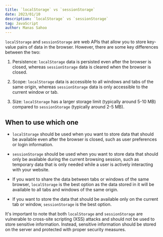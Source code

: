 ```yaml
---
title: `localStorage` vs `sessionStorage`
date: 2023/01/10
description: `localStorage` vs `sessionStorage`
tag: JavaScript
author: Manas Sahoo
---
```


`localStorage` and `sessionStorage` are web APIs that allow you to store key-value pairs of data in the browser. However, there are some key differences between the two:

1. Persistence:
   `localStorage` data is persisted even after the browser is closed, whereas `sessionStorage` data is cleared when the browser is closed.

2. Scope:
   `localStorage` data is accessible to all windows and tabs of the same origin, whereas `sessionStorage` data is only accessible to the current window or tab.

3. Size:
   `localStorage` has a larger storage limit (typically around 5-10 MB) compared to `sessionStorage` (typically around 2-5 MB).

## When to use which one

- `localStorage` should be used when you want to store data that should be available even after the browser is closed, such as user preferences or login information.

- `sessionStorage` should be used when you want to store data that should only be available during the current browsing session, such as temporary data that is only needed while a user is actively interacting with your website.

- If you want to share the data between tabs or windows of the same browser, `localStorage` is the best option as the data stored in it will be available to all tabs and windows of the same origin.

- If you want to store the data that should be available only on the current tab or window, `sessionStorage` is the best option.

It's important to note that both `localStorage` and `sessionStorage` are vulnerable to cross-site scripting (XSS) attacks and should not be used to store sensitive information. Instead, sensitive information should be stored on the server and protected with proper security measures.

